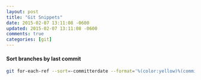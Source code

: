 ```yaml
---
layout: post
title: "Git Snippets"
date: 2015-02-07 13:11:08 -0600
updated: 2015-02-07 13:11:08 -0600
comments: true
categories: [git]
---
```


#### Sort branches by last commit
``` bash
git for-each-ref --sort=-committerdate --format='%(color:yellow)%(committerdate:short)%(color:reset) %(refname)' refs/heads refs/remotes
```
